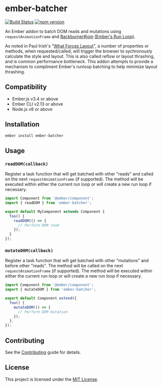 # ember-batcher

[![Build Status](https://travis-ci.org/lynchbomb/ember-batcher.svg?branch=master)](https://travis-ci.org/lynchbomb/ember-batcher) [![npm version](https://d25lcipzij17d.cloudfront.net/badge.svg?id=js&type=6&v=1.0.0&x2=0)](https://www.npmjs.com/package/ember-batcher)

An Ember addon to batch DOM reads and mutations using `requestAnimationFrame` and [Backburner#join](https://github.com/BackburnerJS/backburner.js/blob/3e4b3561acddd9d8cbbef9a751ba778b4acb1fbf/lib/index.ts#L322-L343) [(Ember's Run Loop)](https://guides.emberjs.com/release/applications/run-loop/).

As noted in Paul Irish's "[What Forces Layout](https://gist.github.com/paulirish/5d52fb081b3570c81e3a)", a number of properties or methods, when requested/called, will trigger the browser to sychronously calculate the style and layout. This is also called reflow or layout thrashing, and is common performance bottleneck. This addon attempts to provide a mechanism to compliment Ember's runloop batching to help minimize layout thrashing.

## Compatibility

- Ember.js v3.4 or above
- Ember CLI v2.13 or above
- Node.js v8 or above

## Installation

```bash
ember install ember-batcher
```

## Usage

### `readDOM(callback)`

Register a task function that will get batched with other "reads" and called on the next `requestAnimationFrame` (if supported). The method will be executed within either the current run loop or will create a new run loop if necessary.

```js
import Component from '@ember/component';
import { readDOM } from 'ember-batcher';

export default MyComponent extends Component {
  foo() {
    readDOM(() => {
      // Perform DOM read
    });
  }
});
```

### `mutateDOM(callback)`

Register a task function that will get batched with other "mutations" and before other "reads". The method will be called on the next `requestAnimationFrame` (if supported). The method will be executed within either the current run loop or will create a new run loop if necessary.

```js
import Component from '@ember/component';
import { mutateDOM } from 'ember-batcher';

export default Component.extend({
  foo() {
    mutateDOM(() => {
      // Perform DOM mutation
    });
  },
});
```

## Contributing

See the [Contributing](CONTRIBUTING.md) guide for details.

## License

This project is licensed under the [MIT License](LICENSE.md).
